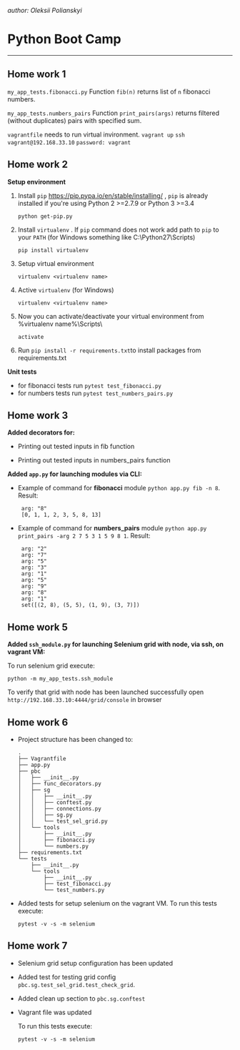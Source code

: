 *author: Oleksii Polianskyi*

# Python Boot Camp
_____________________________________

##  **Home work 1**

`my_app_tests.fibonacci.py` Function `fib(n)` returns list of `n` fibonacci numbers.

`my_app_tests.numbers_pairs` Function `print_pairs(args)` returns filtered (without duplicates) pairs with specified sum.

`vagrantfile` needs to run virtual invironment.
    `vagrant up`
    `ssh vagrant@192.168.33.10`
    `password: vagrant`
 
 ##  **Home work 2**
  **Setup environment**
 1. Install `pip` https://pip.pypa.io/en/stable/installing/ , `pip` is already installed if you're using Python 2 >=2.7.9 or Python 3 >=3.4
     ```
    python get-pip.py
    ```

2. Install `virtualenv` . If `pip` command does not work add path to `pip` to your `PATH` (for Windows something like C:\Python27\Scripts) 
     ```
    pip install virtualenv
    ```
    
 3. Setup virtual environment
      ```
    virtualenv <virtualenv name>
    ```
    
 4. Active `virtualenv` (for Windows)
     ```
    virtualenv <virtualenv name>
    ```
 5. Now you can activate/deactivate your virtual environment from %virtualenv name%\Scripts\
    ```
    activate
    ```
 6. Run `pip install -r requirements.txt`to install packages from requirements.txt
 
 **Unit tests**
 
* for fibonacci tests run `pytest test_fibonacci.py`
* for numbers tests run `pytest test_numbers_pairs.py`

 ##  **Home work 3**
 
 **Added decorators for:**

- Printing out tested inputs in fib function

- Printing out tested inputs in numbers_pairs function

**Added `app.py` for launching  modules via CLI:**

- Example of command for **fibonacci** module `python app.py fib -n 8`.
Result:
  ```
   arg: "8"
   [0, 1, 1, 2, 3, 5, 8, 13]
    ```

- Example of command for **numbers_pairs** module `python app.py print_pairs -arg 2 7 5 3 1 5 9 8 1`.
Result:
  ```
   arg: "2"
   arg: "7"
   arg: "5"
   arg: "3"
   arg: "1"
   arg: "5"
   arg: "9"
   arg: "8"
   arg: "1"
   set([(2, 8), (5, 5), (1, 9), (3, 7)])

    ```
 ##  **Home work 5**
 
 **Added `ssh_module.py` for launching Selenium grid with node, via ssh, on vagrant VM:**
 
 To run selenium grid execute:
  ```
  python -m my_app_tests.ssh_module
  ```
 
 To verify that grid with node has been launched successfully open `http://192.168.33.10:4444/grid/console` in browser
 
  ##  **Home work 6**
- Project structure has been changed to:
    ```
    .
    ├── Vagrantfile
    ├── app.py
    ├── pbc
    │   ├── __init__.py
    │   ├── func_decorators.py
    │   ├── sg
    │   │   ├── __init__.py
    │   │   ├── conftest.py
    │   │   ├── connections.py
    │   │   ├── sg.py
    │   │   └── test_sel_grid.py
    │   └── tools
    │       ├── __init__.py
    │       ├── fibonacci.py
    │       └── numbers.py
    ├── requirements.txt
    └── tests
        ├── __init__.py
        └── tools
            ├── __init__.py
            ├── test_fibonacci.py
            └── test_numbers.py
     ```

- Added tests for setup selenium on the vagrant VM. To run this tests execute:
    ```
    pytest -v -s -m selenium
    ```
##  **Home work 7**
- Selenium grid setup configuration has been updated
- Added test for testing grid config `pbc.sg.test_sel_grid.test_check_grid`.
- Added clean up section to `pbc.sg.conftest`
- Vagrant file was updated

  To run this tests execute:
  ```
  pytest -v -s -m selenium
  ```